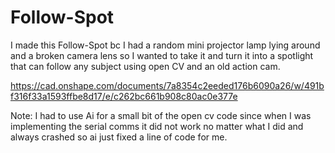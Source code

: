 # Follow-Spot

I made this Follow-Spot bc I had a random mini projector lamp lying around and a broken camera lens so I wanted to take it and turn it into a spotlight that can follow any subject using open CV and an old action cam.

https://cad.onshape.com/documents/7a8354c2eeded176b6090a26/w/491bf316f33a1593ffbe8d17/e/c262bc661b908c80ac0e377e

Note:
I had to use Ai for a small bit of the open cv code since when I was implementing the serial comms it did not work no matter what I did and always crashed so ai just fixed a line of code for me.
